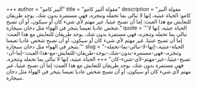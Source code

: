 +++
author = "ألبير كامو"
title = "مقولة ألبير كامو"
description = "مقولة ألبير كامو: ‏الحياة عبثية، إنها لا تبالي بما تحمله وتنجزه، فهي مستمرة بدون شك، يوجد طريقان للتعايش مع هذا العبث: إما أن تصبح عبثيا، غير مهتم لأي شيء كان أو سيكون، أو أن تصبح شخص عاديا تعيسا يتبخر في الهواء مثل دخان سيجارة."
quote = '''‏الحياة عبثية، إنها لا تبالي بما تحمله وتنجزه، فهي مستمرة بدون شك، يوجد طريقان للتعايش مع هذا العبث: إما أن تصبح عبثيا، غير مهتم لأي شيء كان أو سيكون، أو أن تصبح شخص عاديا تعيسا يتبخر في الهواء مثل دخان سيجارة.'''
slug = "‏الحياة-عبثية،-إنها-لا-تبالي-بما-تحمله-وتنجزه،-فهي-مستمرة-بدون-شك،-يوجد-طريقان-للتعايش-مع-هذا-العبث:-إما-أن-تصبح-عبثيا،-غير-مهتم-لأي-شيء-كان"
+++
‏الحياة عبثية، إنها لا تبالي بما تحمله وتنجزه، فهي مستمرة بدون شك، يوجد طريقان للتعايش مع هذا العبث: إما أن تصبح عبثيا، غير مهتم لأي شيء كان أو سيكون، أو أن تصبح شخص عاديا تعيسا يتبخر في الهواء مثل دخان سيجارة.
